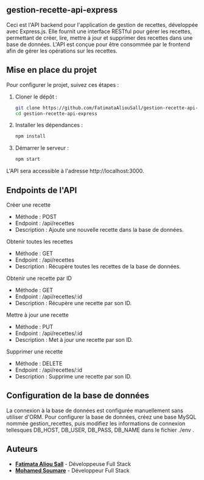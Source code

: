 ##  gestion-recette-api-express

Ceci est l'API backend pour l'application de gestion de recettes, développée avec Express.js. Elle fournit une interface RESTful pour gérer les recettes, permettant de créer, lire, mettre à jour et supprimer des recettes dans une base de données. L'API est conçue pour être consommée par le frontend afin de gérer les opérations sur les recettes.

## Mise en place du projet

Pour configurer le projet, suivez ces étapes :

1. Cloner le dépôt :

    ```bash
   git clone https://github.com/FatimataAliouSall/gestion-recette-api-express.git
   cd gestion-recette-api-express

   ```
2. Installer les dépendances :  

    ```bash
   npm install

   ```
3. Démarrer le serveur :
  
    ```bash
   npm start

   ```

L'API sera accessible à l'adresse http://localhost:3000.

##  Endpoints de l'API

Créer une recette

- Méthode : POST
- Endpoint : /api/recettes
- Description : Ajoute une nouvelle recette dans la base de données.

Obtenir toutes les recettes

- Méthode : GET
- Endpoint : /api/recettes
- Description : Récupère toutes les recettes de la base de données.

Obtenir une recette par ID

- Méthode : GET
- Endpoint : /api/recettes/:id
- Description : Récupère une recette par son ID.

Mettre à jour une recette

- Méthode : PUT
- Endpoint : /api/recettes/:id
- Description : Met à jour une recette par son ID.

Supprimer une recette

- Méthode : DELETE
- Endpoint : /api/recettes/:id
- Description : Supprime une recette par son ID.

##  Configuration de la base de données

La connexion à la base de données est configurée manuellement sans utiliser d'ORM. Pour configurer la base de données, créez une base MySQL nommée gestion_recettes, puis modifiez les informations de connexion tellesques DB_HOST, DB_USER, DB_PASS, DB_NAME dans le fichier ./env .


## Auteurs

- **[Fatimata Aliou Sall](https://github.com/fatimata-sall)** - Développeuse Full Stack
- **[Mohamed Soumare](https://github.com/MohamedSoumare)** - Développeur Full Stack
